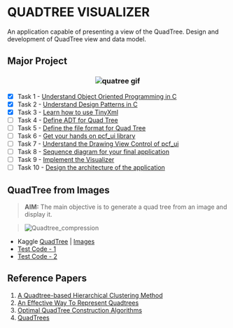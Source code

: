 # QUADTREE VISUALIZER
An application capable of presenting a view of the QuadTree. Design and development of QuadTree view and data model.


## Major Project

<h3 align="center"> <img alt="quatree gif" src="http://elbywan.github.io/quadtree-lib/assets/quadtree.gif"/> </h3>

 - [X] Task 1 - [Understand Object Oriented Programming in C](https://github.com/Amey-Thakur/QUADTREE-VISUALIZER/tree/main/MAJOR_PROJECT_PHI-CS-73/Phi%20Tasks/Task%201)
 - [X] Task 2 - [Understand Design Patterns in C](https://github.com/Amey-Thakur/QUADTREE-VISUALIZER/tree/main/MAJOR_PROJECT_PHI-CS-73/Phi%20Tasks/Task%202)
 - [X] Task 3 - [Learn how to use TinyXml](https://github.com/Amey-Thakur/QUADTREE-VISUALIZER/tree/main/MAJOR_PROJECT_PHI-CS-73/Phi%20Tasks/Task%203)
 - [ ] Task 4 - [Define ADT for Quad Tree]()
 - [ ] Task 5 - [Define the file format for Quad Tree]()
 - [ ] Task 6 - [Get your hands on pcf_ui library](https://github.com/Amey-Thakur/QUADTREE-VISUALIZER/tree/main/MAJOR_PROJECT_PHI-CS-73/Phi%20Tasks/Task%206)
 - [ ] Task 7 - [Understand the Drawing View Control of pcf_ui]()
 - [ ] Task 8 - [Sequence diagram for your final application]()
 - [ ] Task 9 - [Implement the Visualizer]()
 - [ ] Task 10 - [Design the architecture of the application]()

## QuadTree from Images
  
  >**AIM:** The main objective is to generate a quad tree from an image and display it.

  >![Quadtree_compression](https://user-images.githubusercontent.com/54937357/134290440-0e70c3a3-4b3d-4dd6-8ac0-649c2d72e103.gif) 
  
  - Kaggle [QuadTree](https://www.kaggle.com/ameythakur20/quadtree) | [Images](https://github.com/Amey-Thakur/QUADTREE-VISUALIZER/tree/main/Other%20Material/QuadTree%20Implementation%20Examples/QuadTree%20from%20Images/IMAGES)
  - [Test Code - 1](https://github.com/Amey-Thakur/QUADTREE-VISUALIZER/blob/main/Other%20Material/QuadTree%20Implementation%20Examples/QuadTree%20from%20Images/QuadTree_1.ipynb)
  - [Test Code - 2](https://github.com/Amey-Thakur/QUADTREE-VISUALIZER/blob/main/Other%20Material/QuadTree%20Implementation%20Examples/QuadTree%20from%20Images/QuadTree_2.ipynb)


## Reference Papers

  1. [A Quadtree-based Hierarchical Clustering Method](https://github.com/Amey-Thakur/QUADTREE-VISUALIZER/blob/main/Other%20Material/Reference%20Papers/A%20Quadtree-based%20Hierarchical%20Clustering%20Method.pdf)
  2. [An Effective Way To Represent Quadtrees](https://github.com/Amey-Thakur/QUADTREE-VISUALIZER/blob/main/Other%20Material/Reference%20Papers/An%20Effective%20Way%20To%20Represent%20Quadtrees.pdf)
  3. [Optimal QuadTree Construction Algorithms](https://github.com/Amey-Thakur/QUADTREE-VISUALIZER/blob/main/Other%20Material/Reference%20Papers/Optimal%20QuadTree%20Construction%20Algorithms.pdf)
  4. [QuadTrees](https://github.com/Amey-Thakur/QUADTREE-VISUALIZER/blob/main/Other%20Material/Reference%20Papers/Quad%20Trees.pdf)


